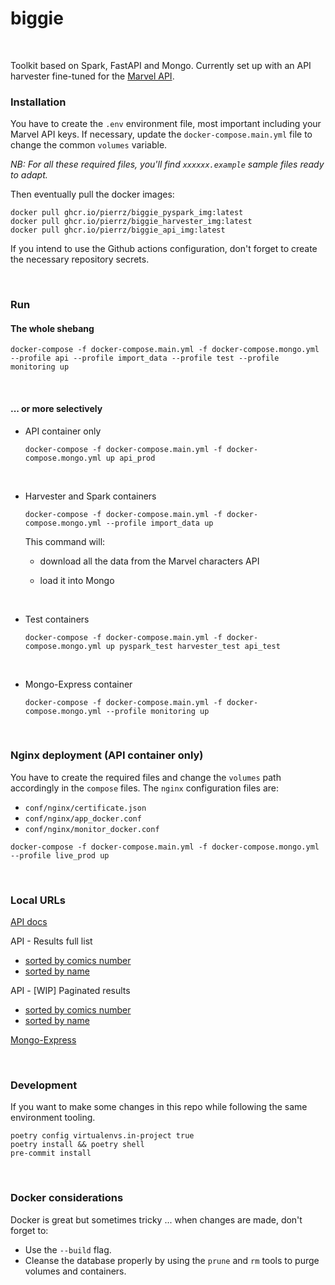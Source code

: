 # biggie
<br>

Toolkit based on Spark, FastAPI and Mongo.
Currently set up with an API harvester fine-tuned for the [Marvel API](https://developer.marvel.com).
<br>


### Installation
You have to create the `.env` environment file, most important including your Marvel API keys.
If necessary, update the `docker-compose.main.yml` file to change the common `volumes` variable.

*NB: For all these required files, you'll find `xxxxxx.example` sample files ready to adapt.*

Then eventually pull the docker images:
```
docker pull ghcr.io/pierrz/biggie_pyspark_img:latest
docker pull ghcr.io/pierrz/biggie_harvester_img:latest
docker pull ghcr.io/pierrz/biggie_api_img:latest
```

If you intend to use the Github actions configuration, don't forget to create the necessary repository secrets.

<br>

### Run
#### The whole shebang
```
docker-compose -f docker-compose.main.yml -f docker-compose.mongo.yml --profile api --profile import_data --profile test --profile monitoring up
```

<br>

#### ... or more selectively
- API container only
    ```
    docker-compose -f docker-compose.main.yml -f docker-compose.mongo.yml up api_prod
    ```

    <br>

- Harvester and Spark containers
    ```
    docker-compose -f docker-compose.main.yml -f docker-compose.mongo.yml --profile import_data up
    ```
    This command will:

  - download all the data from the Marvel characters API
  - load it into Mongo

    <br>

- Test containers
    ```
    docker-compose -f docker-compose.main.yml -f docker-compose.mongo.yml up pyspark_test harvester_test api_test
    ```

    <br>

- Mongo-Express container
    ```
    docker-compose -f docker-compose.main.yml -f docker-compose.mongo.yml --profile monitoring up
    ```

<br>

### Nginx deployment (API container only)
You have to create the required files and change the `volumes` path accordingly in the `compose` files.
The `nginx` configuration files are:
- `conf/nginx/certificate.json`
- `conf/nginx/app_docker.conf`
- `conf/nginx/monitor_docker.conf`

```
docker-compose -f docker-compose.main.yml -f docker-compose.mongo.yml --profile live_prod up
```
<br>



### Local URLs

[API docs](http://localhost:8000/docs)

API - Results full list
- [sorted by comics number](http://localhost:8000/api/comics_per_characters?sort_column=comics_available)
- [sorted by name](http://localhost:8000/api/comics_per_characters?sort_column=name)

API - [WIP] Paginated results
- [sorted by comics number](http://localhost:8000/api/comics_per_characters/paginated?sort_column=comics_available)
- [sorted by name](http://localhost:8000/api/comics_per_characters/paginated?sort_column=name)

[Mongo-Express](http://localhost:8081)

<br>

### Development
If you want to make some changes in this repo while following the same environment tooling.
```
poetry config virtualenvs.in-project true
poetry install && poetry shell
pre-commit install
```

<br>

### Docker considerations
Docker is great but sometimes tricky ... when changes are made, don't forget to:
- Use the `--build` flag.
- Cleanse the database properly by using the `prune` and `rm` tools to purge volumes and containers.

<br>

